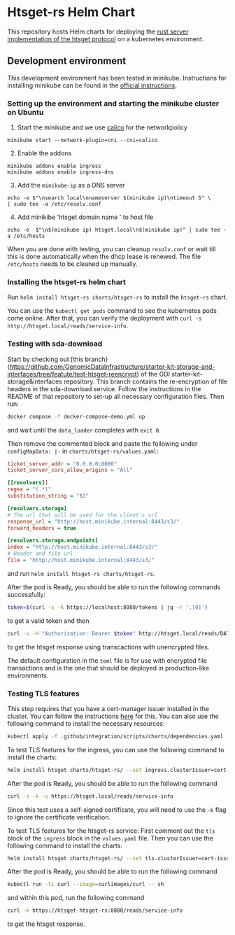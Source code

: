 # Htsget-rs Helm Chart
This repository hosts Helm charts for deploying the [rust server implementation of the htsget protocol](https://github.com/umccr/htsget-rs) on a kubernetes environment.

## Development environment

This development environment has been tested in minikube. Instructions for
installing minikube can be found in the
[official instructions](https://minikube.sigs.k8s.io/docs/start/).

### Setting up the environment and starting the minikube cluster on Ubuntu

1. Start the minikube and we use [calico](https://docs.tigera.io/calico/latest/getting-started/kubernetes/minikube) for the networkpolicy

```
minikube start --network-plugin=cni --cni=calico
```
2. Enable the addons
```
minikube addons enable ingress
minikube addons enable ingress-dns
```
3. Add the `minikube-ip` as a DNS server
```
echo -e $"\nsearch local\nnameserver $(minikube ip)\ntimeout 5" \
| sudo tee -a /etc/resolv.conf
```
4. Add minikibe 'htsget domain name ' to host file
```
echo -e  $"\n$(minikube ip) htsget.local\n$(minikube ip)" | sudo tee -a /etc/hosts
```
When you are done with testing, you can cleanup `resolv.conf` or wait till this is done automatically when the dhcp lease is renewed. The file `/etc/hosts` needs to be cleaned up manually.


### Installing the htsget-rs helm chart

Run `helm install htsget-rs charts/htsget-rs` to install the  `htsget-rs` chart.

You can use the `kubectl get pods` command to see the kubernetes pods come online. After that, you can verify the deployment with `curl -s http://htsget.local/reads/service-info`.


### Testing with sda-download

Start by checking out [this branch}(https://github.com/GenomicDataInfrastructure/starter-kit-storage-and-interfaces/tree/featute/test-htsget-reencrypt) of the GDI starter-kit-storage&interfaces repository. This branch contains the re-encryption of file headers in the sda-download service.
Follow the instructions in the README of that repository to set-up all necessary configuration files. Then run:
```sh
docker compose -f docker-compose-demo.yml up
```
and wait until the `data_loader` completes with `exit 0`.

Then remove the commented block and paste the following under `configMapData: |-` in `charts/htsget-rs/values.yaml`:
```ini
ticket_server_addr = "0.0.0.0:8080"
ticket_server_cors_allow_origins = "All"

[[resolvers]]
regex = "(.*)"
substitution_string = "$1"

[resolvers.storage]
# The url that will be used for the client's url
response_url = "http://host.minikube.internal:8443/s3/"
forward_headers = true

[resolvers.storage.endpoints]
index = "http://host.minikube.internal:8443/s3/"
# Header and file url
file = "http://host.minikube.internal:8443/s3/"
```
and run `helm install htsget-rs charts/htsget-rs`.

After the pod is Ready, you should be able to run the following commands successfully:
```sh
token=$(curl -s -k https://localhost:8080/tokens | jq -r '.[0]')
```
to get a valid token and then
```sh
curl -v -H "Authorization: Bearer $token" http://htsget.local/reads/DATASET0001/htsnexus_test_NA12878
```
to get the htsget response using transcactions with unencrypted files.

The default configuration in the `toml` file is for use with encrypted file transactions and is the one that should be deployed in production-like environments.

### Testing TLS features

This step requires that you have a cert-manager issuer installed in the cluster. You can follow the instructions [here](https://cert-manager.io/docs/installation/kubernetes/) for this. You can also use the following command to install the necessary resources:
```sh
kubectl apply -f .github/integration/scripts/charts/dependencies.yaml
```

To test TLS features for the ingress, you can use the following command to install the charts:
```sh
helm install htsget charts/htsget-rs/ --set ingress.clusterIssuer=cert-issuer
```
After the pod is Ready, you should be able to run the following command
```sh
curl -s -k -v https://htsget.local/reads/service-info
```
Since this test uses a self-signed certificate, you will need to use the `-k` flag to ignore the certificate verification.

To test TLS features for the htsget-rs service:
First comment out the `tls` block of the `ingress` block in the `values.yaml` file. Then you can use the following command to install the charts:
```sh
helm install htsget charts/htsget-rs/ --set tls.clusterIssuer=cert-issuer --set tls.enabled=true --set htsget.tls.ticketServer.key="tls.key" --set htsget.tls.ticketServer.cert="tls.crt"
```
After the pod is Ready, you should be able to run the following command
```sh
kubectl run -ti curl --image=curlimages/curl -- sh
```
and within this pod, run the following command
```sh
curl -k https://htsget-htsget-rs:8080/reads/service-info
```
to get the htsget response.
